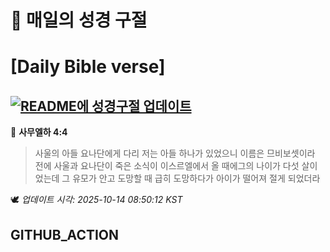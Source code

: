 # 🙏 매일의 성경 구절
# [Daily Bible verse]
## [![README에 성경구절 업데이트](https://github.com/DONGSUKA/first_test/actions/workflows/update-readme-bible.yml/badge.svg)](https://github.com/DONGSUKA/first_test/actions/workflows/update-readme-bible.yml)
<!-- START_BIBLE_VERSE -->
📖 **사무엘하 4:4**
> 사울의 아들 요나단에게 다리 저는 아들 하나가 있었으니 이름은 므비보셋이라 전에 사울과 요나단이 죽은 소식이 이스르엘에서 올 때에그의 나이가 다섯 살이었는데 그 유모가 안고 도망할 때 급히 도망하다가 아이가 떨어져 절게 되었더라

🕊️ _업데이트 시각: 2025-10-14 08:50:12 KST_
  <!-- END_BIBLE_VERSE -->
## GITHUB_ACTION
